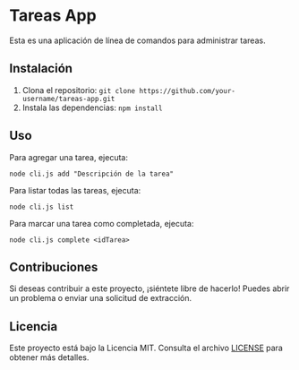 # Tareas App

Esta es una aplicación de línea de comandos para administrar tareas.

## Instalación

1. Clona el repositorio: `git clone https://github.com/your-username/tareas-app.git`
2. Instala las dependencias: `npm install`

## Uso

Para agregar una tarea, ejecuta:
``````
node cli.js add "Descripción de la tarea"
``````


Para listar todas las tareas, ejecuta:
``````
node cli.js list
``````

Para marcar una tarea como completada, ejecuta:
``````
node cli.js complete <idTarea>
``````


## Contribuciones

Si deseas contribuir a este proyecto, ¡siéntete libre de hacerlo! Puedes abrir un problema o enviar una solicitud de extracción.

## Licencia

Este proyecto está bajo la Licencia MIT. Consulta el archivo [LICENSE](LICENSE) para obtener más detalles.

